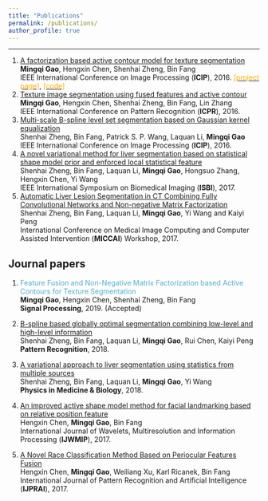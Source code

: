 ```yaml
---
title: "Publications"
permalink: /publications/
author_profile: true
---
```


------
1. [A factorization based active contour model for texture segmentation](http://ieeexplore.ieee.org/document/7533173/)  
  __Mingqi Gao__, Hengxin Chen, Shenhai Zheng, Bin Fang  
  IEEE International Conference on Image Processing (__ICIP__), 2016. [<font color="#ffaa0a">[project page]</font>](https://gaomingqi.github.io/posts/2017/04/blog-post-3/), [<font color="#ffaa0a">[code]</font>](https://github.com/gaomingqi/FACM)
2. [Texture image segmentation using fused features and active contour](http://ieeexplore.ieee.org/document/7899935/)  
  __Mingqi Gao__, Hengxin Chen, Shenhai Zheng, Bin Fang, Lin Zhang  
  IEEE International Conference on Pattern Recognition (__ICPR__), 2016.  
3. [Multi-scale B-spline level set segmentation based on Gaussian kernel equalization](http://ieeexplore.ieee.org/document/7533175/)  
  Shenhai Zheng, Bin Fang, Patrick S. P. Wang, Laquan Li, __Mingqi Gao__  
  IEEE International Conference on Image Processing (__ICIP__), 2016.  
4. [A novel variational method for liver segmentation based on statistical shape model prior and enforced local statistical feature](http://ieeexplore.ieee.org/document/7950515/)  
  Shenhai Zheng, Bin Fang, Laquan Li, __Mingqi Gao__, Hongsuo Zhang, Hengxin Chen, Yi Wang  
  IEEE International Symposium on Biomedical Imaging (__ISBI__), 2017.  
5. [Automatic Liver Lesion Segmentation in CT Combining Fully Convolutional Networks and Non-negative Matrix Factorization](https://link.springer.com/chapter/10.1007/978-3-319-67552-7_6)  
  Shenhai Zheng, Bin Fang, Laquan Li, __Mingqi Gao__, Yi Wang and Kaiyi Peng  
  International Conference on Medical Image Computing and Computer Assisted Intervention (__MICCAI__) Workshop, 2017.

## Journal papers
1. <font color="#56adc6">Feature Fusion and Non-Negative Matrix Factorization based Active Contours for Texture Segmentation</font>  
  __Mingqi Gao__, Hengxin Chen, Shenhai Zheng, Bin Fang   
  __Signal Processing__, 2019. (Accepted)

2. [B-spline based globally optimal segmentation combining low-level and high-level information](https://www.sciencedirect.com/science/article/pii/S003132031730314X)  
  Shenhai Zheng, Bin Fang, Laquan Li, __Mingqi Gao__, Rui Chen, Kaiyi Peng    
  __Pattern Recognition__, 2018.  
3. [A variational approach to liver segmentation using statistics from multiple sources](http://iopscience.iop.org/article/10.1088/1361-6560/aaa360/meta)  
  Shenhai Zheng, Bin Fang, Laquan Li, __Mingqi Gao__, Yi Wang  
  __Physics in Medicine & Biology__, 2018.

4. [An improved active shape model method for facial landmarking based on relative position feature](http://www.worldscientific.com/doi/abs/10.1142/S0219691317500084?journalCode=ijwmip)  
  Hengxin Chen, __Mingqi Gao__, Bin Fang   
  International Journal of Wavelets, Multiresolution and Information Processing (__IJWMIP__), 2017.  
5. [A Novel Race Classification Method Based on Periocular Features Fusion](http://www.worldscientific.com/doi/abs/10.1142/S0218001417500264)  
  Hengxin Chen, __Mingqi Gao__, Weiliang Xu, Karl Ricanek, Bin Fang   
  International Journal of Pattern Recognition and Artificial Intelligence (__IJPRAI__), 2017.  

